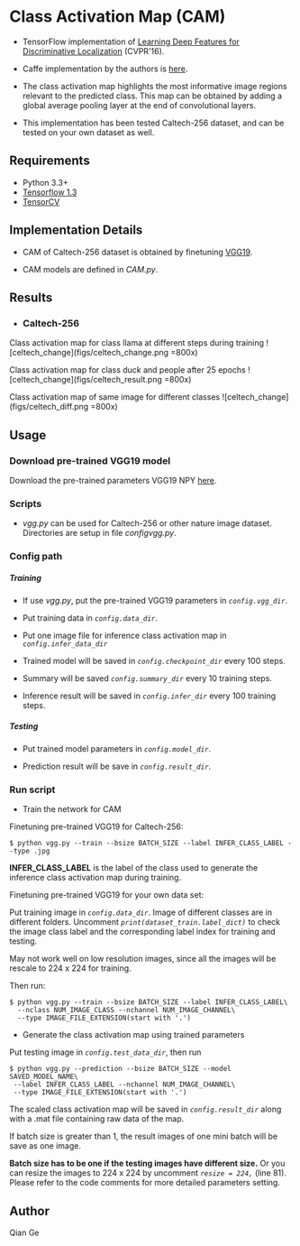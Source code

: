 # Class Activation Map (CAM)

- TensorFlow implementation of [Learning Deep Features for Discriminative Localization](https://arxiv.org/abs/1512.04150) (CVPR'16).

- Caffe implementation by the authors is [here](https://github.com/metalbubble/CAM).

- The class activation map highlights the most informative image regions relevant to the predicted class. This map can be obtained by adding a global average pooling layer at the end of convolutional layers.

<!--- This implementation has been tested on MNIST and Caltech-256 dataset, and can be tested on your own dataset as well.-->

- This implementation has been tested Caltech-256 dataset, and can be tested on your own dataset as well.

## Requirements
- Python 3.3+
- [Tensorflow 1.3](https://www.tensorflow.org/)
- [TensorCV](https://github.com/conan7882/DeepVision-tensorflow) 

## Implementation Details

<!--- For MNIST dataset, a CNN with three convolutional layers followed by a global average pooling layer is used.-->

- CAM of Caltech-256 dataset is obtained by finetuning [VGG19](https://arxiv.org/abs/1409.1556).

- CAM models are defined in *CAM.py*.


## Results
<!--- ### MNIST-->

- ### Caltech-256

Class activation map for class llama at different steps during training
![celtech_change](figs/celtech_change.png =800x)

Class activation map for class duck and people after 25 epochs
![celtech_change](figs/celtech_result.png =800x)

Class activation map of same image for different classes
![celtech_change](figs/celtech_diff.png =800x)


## Usage
### Download pre-trained VGG19 model
Download the pre-trained parameters VGG19 NPY [here](https://github.com/machrisaa/tensorflow-vgg#tensorflow-vgg16-and-vgg19).

### Scripts

<!--- *mnist.py* is used for simple image classification tasks like MNIST dataset. Directories are setup in file *configmnist.py*.-->

- *vgg.py* can be used for Caltech-256 or other nature image dataset. Directories are setup in file *configvgg.py*.

### Config path

##### Training

 - If use *vgg.py*, put the pre-trained VGG19 parameters in *`config.vgg_dir`*.
 
 - Put training data in *`config.data_dir`*.
 
 - Put one image file for inference class activation map in *`config.infer_data_dir`*
 
 - Trained model will be saved in *`config.checkpoint_dir`* every 100 steps.

 - Summary will be saved *`config.summary_dir`* every 10 training steps.

 - Inference result will be saved in *`config.infer_dir`* every 100 training steps.

##### Testing
 
 - Put trained model parameters in *`config.model_dir`*.

 - Prediction result will be save in *`config.result_dir`*.

### Run script

- Train the network for CAM

<!--Train simple dataset from the scratch:

	$ python mnist.py --train --bsize BATCH_SIZE --label INFER_CLASS_LABEL-->

Finetuning pre-trained VGG19 for Caltech-256:

	$ python vgg.py --train --bsize BATCH_SIZE --label INFER_CLASS_LABEL --type .jpg
	
**INFER_CLASS_LABEL** is the label of the class used to generate the inference class activation map during training.
	
Finetuning pre-trained VGG19 for your own data set:

Put training image in *`config.data_dir`*. Image of different classes are in different folders. Uncomment *`print(dataset_train.label_dict)`* to check the image class label and the corresponding label index for training and testing. 

May not work well on low resolution images, since all the images will be rescale to 224 x 224 for training.

Then run:

	$ python vgg.py --train --bsize BATCH_SIZE --label INFER_CLASS_LABEL\
	  --nclass NUM_IMAGE_CLASS --nchannel NUM_IMAGE_CHANNEL\
	  --type IMAGE_FILE_EXTENSION(start with '.')
	  
- Generate the class activation map using trained parameters

Put testing image in *`config.test_data_dir`*, then run
	  
	$ python vgg.py --prediction --bsize BATCH_SIZE --model SAVED_MODEL_NAME\
	 --label INFER_CLASS_LABEL --nchannel NUM_IMAGE_CHANNEL\
	 --type IMAGE_FILE_EXTENSION(start with '.')

The scaled class activation map will be saved in *`config.result_dir`* along with a .mat file containing raw data of the map.

If batch size is greater than 1, the result images of one mini batch will be save as one image.  

**Batch size has to be one if the testing images have different size.** Or you can resize the images to 224 x 224 by uncomment *`resize = 224,`* (line 81). Please refer to the code comments for more detailed parameters setting.  



## Author
Qian Ge


	
	





 
